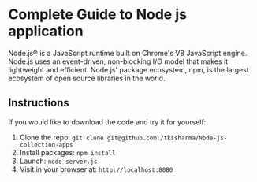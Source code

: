 # Complete Guide to Node js application

Node.js® is a JavaScript runtime built on Chrome's V8 JavaScript engine. Node.js uses an event-driven, non-blocking I/O model that makes it lightweight and efficient. Node.js' package ecosystem, npm, is the largest ecosystem of open source libraries in the world.

## Instructions

If you would like to download the code and try it for yourself:

1. Clone the repo: `git clone git@github.com:/tkssharma/Node-js-collection-apps`
2. Install packages: `npm install`
4. Launch: `node server.js`
5. Visit in your browser at: `http://localhost:8080`



